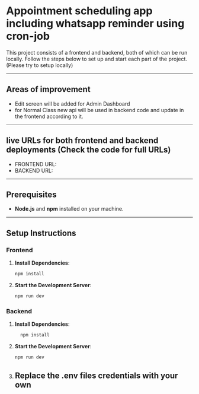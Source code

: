 # Appointment scheduling app including whatsapp reminder using cron-job

This project consists of a frontend and backend, both of which can be run locally. Follow the steps below to set up and start each part of the project. (Please try to setup locally)


---

## Areas of improvement

- Edit screen will be added for Admin Dashboard
- for Normal Class new api will be used in backend code and update in the frontend according to it.

---

## live URLs for both frontend and backend deployments (Check the code for full URLs)

- FRONTEND URL: 
- BACKEND URL: 

---


## Prerequisites

- **Node.js** and **npm** installed on your machine.

---

## Setup Instructions

### Frontend


1. **Install Dependencies**:
   ```bash
   npm install

2. **Start the Development Server**:
   ```bash
   npm run dev


### Backend


1. **Install Dependencies**:
   ```bash
     npm install

2. **Start the Development Server**:
   ```bash
   npm run dev     

3. **Replace the .env files credentials with your own**
   - 
